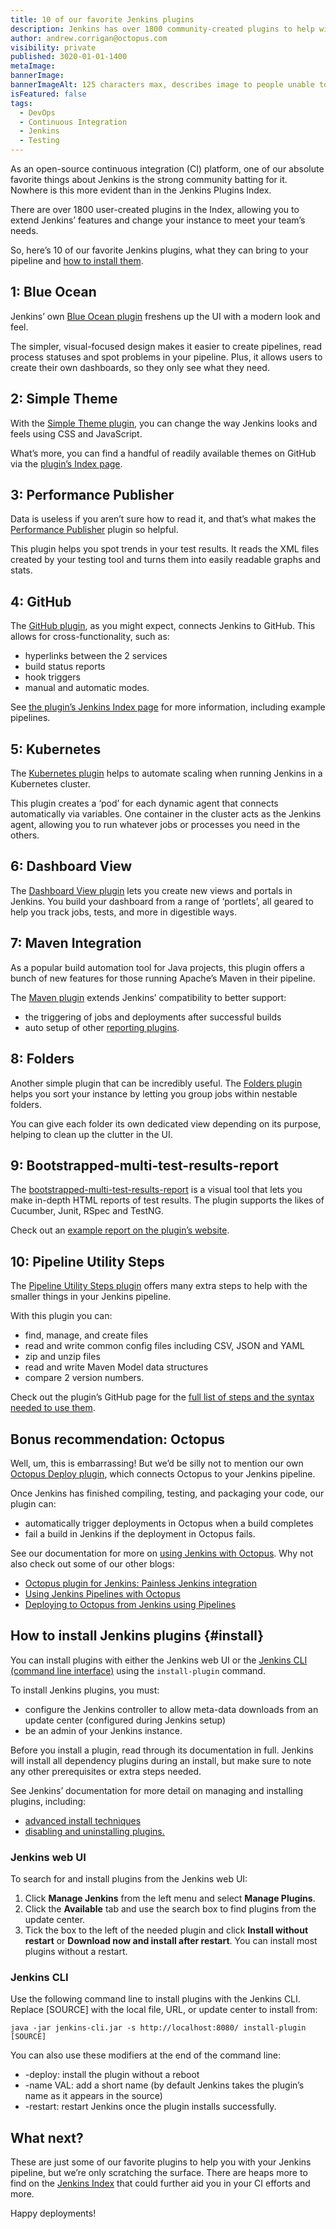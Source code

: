 ```yaml
---
title: 10 of our favorite Jenkins plugins
description: Jenkins has over 1800 community-created plugins to help with continuous integration. Here are 10 we think are useful!
author: andrew.corrigan@octopus.com
visibility: private
published: 3020-01-01-1400
metaImage: 
bannerImage: 
bannerImageAlt: 125 characters max, describes image to people unable to see it.
isFeatured: false
tags:
  - DevOps
  - Continuous Integration
  - Jenkins
  - Testing
---
```


As an open-source continuous integration (CI) platform, one of our absolute favorite things about Jenkins is the strong community batting for it. Nowhere is this more evident than in the Jenkins Plugins Index.

There are over 1800 user-created plugins in the Index, allowing you to extend Jenkins’ features and change your instance to meet your team’s needs.

So, here’s 10 of our favorite Jenkins plugins, what they can bring to your pipeline and [how to install them](#install).

## 1: Blue Ocean

Jenkins’ own [Blue Ocean plugin](https://plugins.jenkins.io/blueocean/) freshens up the UI with a modern look and feel.

The simpler, visual-focused design makes it easier to create pipelines, read process statuses and spot problems in your pipeline. Plus, it allows users to create their own dashboards, so they only see what they need.

## 2: Simple Theme

With the [Simple Theme plugin](https://plugins.jenkins.io/simple-theme-plugin/), you can change the way Jenkins looks and feels using CSS and JavaScript.

What’s more, you can find a handful of readily available themes on GitHub via the [plugin’s Index page](https://plugins.jenkins.io/simple-theme-plugin/).

## 3: Performance Publisher

Data is useless if you aren’t sure how to read it, and that’s what makes the [Performance Publisher](https://plugins.jenkins.io/perfpublisher/) plugin so helpful.

This plugin helps you spot trends in your test results. It reads the XML files created by your testing tool and turns them into easily readable graphs and stats.

## 4: GitHub

The [GitHub plugin](https://plugins.jenkins.io/github/), as you might expect, connects Jenkins to GitHub. This allows for cross-functionality, such as:

-	hyperlinks between the 2 services
-	build status reports
-	hook triggers
-	manual and automatic modes.

See [the plugin’s Jenkins Index page](https://plugins.jenkins.io/github/) for more information, including example pipelines.

## 5: Kubernetes

The [Kubernetes plugin](https://plugins.jenkins.io/kubernetes/) helps to automate scaling when running Jenkins in a Kubernetes cluster.

This plugin creates a ‘pod’ for each dynamic agent that connects automatically via variables. One container in the cluster acts as the Jenkins agent, allowing you to run whatever jobs or processes you need in the others.

## 6: Dashboard View

The [Dashboard View plugin](https://plugins.jenkins.io/dashboard-view/) lets you create new views and portals in Jenkins. You build your dashboard from a range of ‘portlets’, all geared to help you track jobs, tests, and more in digestible ways.

## 7: Maven Integration

As a popular build automation tool for Java projects, this plugin offers a bunch of new features for those running Apache’s Maven in their pipeline.

The [Maven plugin](https://plugins.jenkins.io/maven-plugin/) extends Jenkins’ compatibility to better support:

- the triggering of jobs and deployments after successful builds
- auto setup of other [reporting plugins](https://plugins.jenkins.io/ui/search?sort=relevance&categories=&labels=report&view=Tiles&page=1&query=).

## 8: Folders

Another simple plugin that can be incredibly useful. The [Folders plugin](https://plugins.jenkins.io/cloudbees-folder/) helps you sort your instance by letting you group jobs within nestable folders.

You can give each folder its own dedicated view depending on its purpose, helping to clean up the clutter in the UI.

## 9: Bootstrapped-multi-test-results-report

The [bootstrapped-multi-test-results-report](https://plugins.jenkins.io/bootstraped-multi-test-results-report/) is a visual tool that lets you make in-depth HTML reports of test results. The plugin supports the likes of Cucumber, Junit, RSpec and TestNG.

Check out an [example report on the plugin’s website](https://web-innovate.github.io/cucumber-reports/featuresOverview.html).

## 10: Pipeline Utility Steps

The [Pipeline Utility Steps plugin](https://plugins.jenkins.io/pipeline-utility-steps/) offers many extra steps to help with the smaller things in your Jenkins pipeline.

With this plugin you can:

- find, manage, and create files
- read and write common config files including CSV, JSON and YAML
- zip and unzip files
- read and write Maven Model data structures
- compare 2 version numbers.

Check out the plugin’s GitHub page for the [full list of steps and the syntax needed to use them](https://github.com/jenkinsci/pipeline-utility-steps-plugin/blob/master/docs/STEPS.md).

## Bonus recommendation: Octopus

Well, um, this is embarrassing! But we’d be silly not to mention our own [Octopus Deploy plugin](https://plugins.jenkins.io/octopusdeploy/), which connects Octopus to your Jenkins pipeline.

Once Jenkins has finished compiling, testing, and packaging your code, our plugin can:

- automatically trigger deployments in Octopus when a build completes
- fail a build in Jenkins if the deployment in Octopus fails.

See our documentation for more on [using Jenkins with Octopus](https://octopus.com/docs/packaging-applications/build-servers/jenkins). Why not also check out some of our other blogs:

-	[Octopus plugin for Jenkins: Painless Jenkins integration](https://octopus.com/blog/octopus-jenkins-plugin)
-	[Using Jenkins Pipelines with Octopus](https://octopus.com/blog/using-jenkins-pipelines)
-	[Deploying to Octopus from Jenkins using Pipelines](https://octopus.com/blog/deploying-to-octopus-from-jenkins)

## How to install Jenkins plugins {#install}

You can install plugins with either the Jenkins web UI or the [Jenkins CLI (command line interface)](https://www.jenkins.io/doc/book/managing/cli/) using the `install-plugin` command.

To install Jenkins plugins, you must:

- configure the Jenkins controller to allow meta-data downloads from an update center (configured during Jenkins setup)
- be an admin of your Jenkins instance.

Before you install a plugin, read through its documentation in full. Jenkins will install all dependency plugins during an install, but make sure to note any other prerequisites or extra steps needed.

See Jenkins’ documentation for more detail on managing and installing plugins, including:

-	[advanced install techniques](https://www.jenkins.io/doc/book/managing/plugins/#advanced-installation)
-	[disabling and uninstalling plugins.](https://www.jenkins.io/doc/book/managing/plugins/#disabling-a-plugin)

### Jenkins web UI

To search for and install plugins from the Jenkins web UI:
1. Click **Manage Jenkins** from the left menu and select **Manage Plugins**.
2. Click the **Available** tab and use the search box to find plugins from the update center.
3. Tick the box to the left of the needed plugin and click **Install without restart** or **Download now and install after restart**. You can install most plugins without a restart.

### Jenkins CLI

Use the following command line to install plugins with the Jenkins CLI. Replace [SOURCE] with the local file, URL, or update center to install from:

```
java -jar jenkins-cli.jar -s http://localhost:8080/ install-plugin [SOURCE]
```

You can also use these modifiers at the end of the command line:

-	-deploy: install the plugin without a reboot
-	-name VAL: add a short name (by default Jenkins takes the plugin’s name as it appears in the source)
-	-restart: restart Jenkins once the plugin installs successfully.

## What next?

These are just some of our favorite plugins to help you with your Jenkins pipeline, but we’re only scratching the surface. There are heaps more to find on the [Jenkins Index](https://plugins.jenkins.io/) that could further aid you in your CI efforts and more.

Happy deployments! 